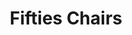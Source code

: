 ---
layout: prop
title: Fifties Chairs
categories: furniture
images: ["assets/furniture/fifties-chairs/Chairs Chrome Fifties.JPG"]
desc: null
---